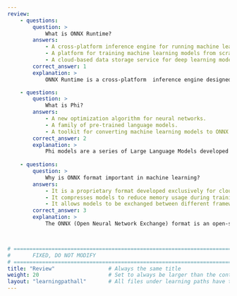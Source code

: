 ```yaml
---
review:
    - questions:
        question: >
            What is ONNX Runtime?
        answers:
            - A cross-platform inference engine for running machine learning models.
            - A platform for training machine learning models from scratch.
            - A cloud-based data storage service for deep learning models.
        correct_answer: 1                    
        explanation: >
            ONNX Runtime is a cross-platform  inference engine designed to to run machine learning models in the ONNX format. It optimizes model performance across various hardware environments, including CPUs, GPUs and specialized accelerators.

    - questions:
        question: >
            What is Phi?
        answers:
            - A new optimization algorithm for neural networks.
            - A family of pre-trained language models.
            - A toolkit for converting machine learning models to ONNX format.
        correct_answer: 2                   
        explanation: >
            Phi models are a series of Large Language Models developed to perform natural language processing tasks such as text generation, completion and comprehension. 
               
    - questions:
        question: >
            Why is ONNX format important in machine learning?
        answers:
            - It is a proprietary format developed exclusively for cloud-based AI systems.
            - It compresses models to reduce memory usage during training.
            - It allows models to be exchanged between different frameworks, such as PyTorch and TensorFlow.
        correct_answer: 3          
        explanation: >
            The ONNX (Open Neural Network Exchange) format is an open-source standard designed to enable the sharing and use of machine learning models across different frameworks such as PyTorch and TensorFlow. It allows models to be exported in a unified format, making them interoperable and ensuring they can run on various platforms or hardware.



# ================================================================================
#       FIXED, DO NOT MODIFY
# ================================================================================
title: "Review"                 # Always the same title
weight: 20                      # Set to always be larger than the content in this path
layout: "learningpathall"       # All files under learning paths have this same wrapper
---
```

